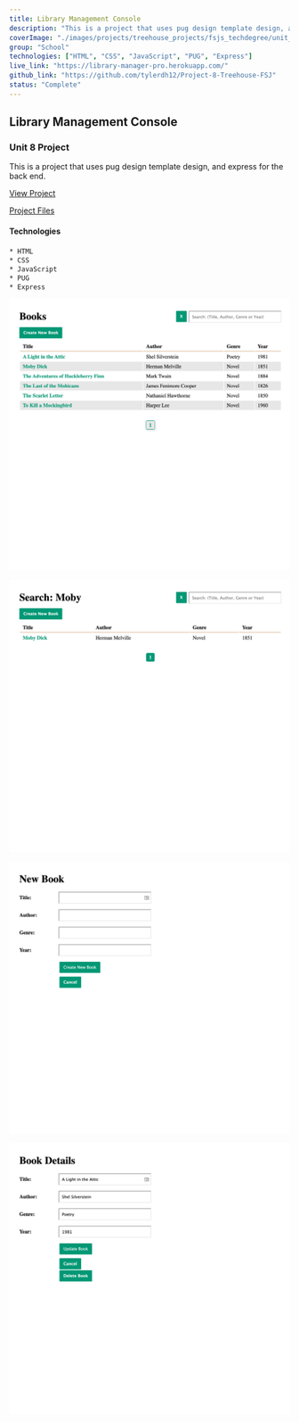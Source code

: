 ```yaml
---
title: Library Management Console
description: "This is a project that uses pug design template design, and express for the back end."
coverImage: "./images/projects/treehouse_projects/fsjs_techdegree/unit_projects/project_8/Library-Manager-1.png"
group: "School"
technologies: ["HTML", "CSS", "JavaScript", "PUG", "Express"]
live_link: "https://library-manager-pro.herokuapp.com/"
github_link: "https://github.com/tylerdh12/Project-8-Treehouse-FSJ"
status: "Complete"
---
```


## Library Management Console

### Unit 8 Project

This is a project that uses pug design template design, and express for the back end.

[View Project](https://library-manager-pro.herokuapp.com/)

[Project Files](https://github.com/tylerdh12/Project-8-Treehouse-FSJ)

#### Technologies

    * HTML
    * CSS
    * JavaScript
    * PUG
    * Express

![Project Image 1](../images/projects/treehouse_projects/fsjs_techdegree/unit_projects/project_8/Library-Manager-1.png)

![Project Image 2](../images/projects/treehouse_projects/fsjs_techdegree/unit_projects/project_8/Library-Manager-2.png)

![Project Image 3](../images/projects/treehouse_projects/fsjs_techdegree/unit_projects/project_8/Library-Manager-3.png)

![Project Image 4](../images/projects/treehouse_projects/fsjs_techdegree/unit_projects/project_8/Library-Manager-4.png)

